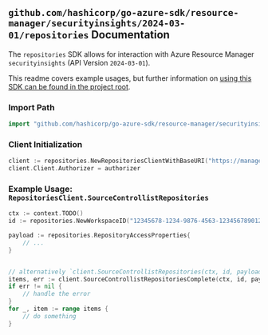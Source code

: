 
## `github.com/hashicorp/go-azure-sdk/resource-manager/securityinsights/2024-03-01/repositories` Documentation

The `repositories` SDK allows for interaction with Azure Resource Manager `securityinsights` (API Version `2024-03-01`).

This readme covers example usages, but further information on [using this SDK can be found in the project root](https://github.com/hashicorp/go-azure-sdk/tree/main/docs).

### Import Path

```go
import "github.com/hashicorp/go-azure-sdk/resource-manager/securityinsights/2024-03-01/repositories"
```


### Client Initialization

```go
client := repositories.NewRepositoriesClientWithBaseURI("https://management.azure.com")
client.Client.Authorizer = authorizer
```


### Example Usage: `RepositoriesClient.SourceControllistRepositories`

```go
ctx := context.TODO()
id := repositories.NewWorkspaceID("12345678-1234-9876-4563-123456789012", "example-resource-group", "workspaceName")

payload := repositories.RepositoryAccessProperties{
	// ...
}


// alternatively `client.SourceControllistRepositories(ctx, id, payload)` can be used to do batched pagination
items, err := client.SourceControllistRepositoriesComplete(ctx, id, payload)
if err != nil {
	// handle the error
}
for _, item := range items {
	// do something
}
```
